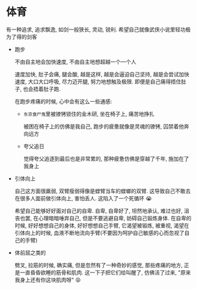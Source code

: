 # 体育

有一种追求, 追求飘逸, 如剑一般狭长, 灵动, 锐利. 希望自己就像武侠小说里轻功极为了得的剑客

- 跑步

  不由自主地会加快速度, 不由自主地想超越一个一个人

  速度加快, 肚子会痛, 腿会酸, 越是这样, 越是会逼迫自己坚持, 越是会尝试加快速度, 大口大口呼吸, 尽力迈开腿, 努力地想触及极限. 即便是自己痛得捂住肚子, 也会捂着肚子跑.

  在跑步疼痛的时候, 心中会有这么一些通感:

  - `东京食尸鬼`里被镣铐锁住的金木研, 坐在椅子上, 痛苦地挣扎

    被困在椅子上的仿佛是我自己, 跑步的疲惫就像是灵魂的镣铐, 囚禁着他奔向远方

  - 夸父追日

    觉得夸父追逐到最后也是非常累的, 那种疲惫仿佛是穿越了千年, 施加在了我身上

- 引体向上

  自己这方面很羸弱, 双臂瘦弱得像是螳臂当车的螳螂的双臂. 这导致自己不敢去在很多人面前做引体向上, 害怕丢人. 这陷入了一个死循环 :sob:

  希望自己能够好好面对自己的自卑. 自卑, 自卑好了, 坦然地承认, 难过也好, 沮丧也罢, 在心理暗暗唾弃自己, 但是不要逃避自卑, 妨碍自己锻炼身体. 在自卑的时候, 好好想想自己的身体, 好好想想自己手臂, 它渴望被锻炼, 被重视, 渴望在引体向上的时候, 血液不断地流向手臂(不要因为呵护自己敏感的心而忽视了自己的手臂)

- 体前屈之类的

  劈叉, 拉筋的时候, 确实痛, 但是忽然有了一种奇妙的感觉, 那些疼痛的地方, 正是一直昏昏欲睡的筋骨和肌肉. 这一下子把它们给叫醒了, 仿佛活了过来, "原来我身上还有你这块肌肉呀" :stuck_out_tongue_closed_eyes:

